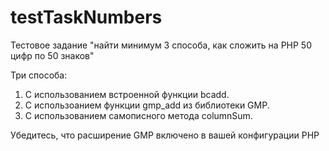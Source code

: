﻿# testTaskNumbers
Тестовое задание "найти минимум 3 способа, как сложить на PHP 50 цифр по 50 знаков"

Три способа:
1. С использованием встроенной функции bcadd.
2. С использоанием функции gmp_add из библиотеки GMP.
3. С использованием самописного метода columnSum.

Убедитесь, что расширение GMP включено в вашей конфигурации PHP
